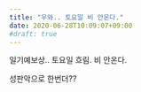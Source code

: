 ```yaml
---
title: "우와.. 토요일 비 안온다."
date: 2020-06-28T10:09:07+09:00
#draft: true
---
```

일기예보상.. 토요일 흐림. 비 안온다.

성판악으로 한번더??
